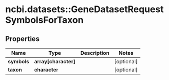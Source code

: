 # ncbi.datasets::GeneDatasetRequestSymbolsForTaxon

## Properties
Name | Type | Description | Notes
------------ | ------------- | ------------- | -------------
**symbols** | **array[character]** |  | [optional] 
**taxon** | **character** |  | [optional] 


